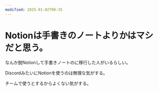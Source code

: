 ```yaml
---
modified: 2025-01-02T00:35
---
```

# Notionは手書きのノートよりかはマシだと思う。

なんか脱Notionして手書きノートのに移行した人がいるらしい。

DiscordみたいにNotionを使うのは無理な気がする。

チームで使うとするからよくない気がする。